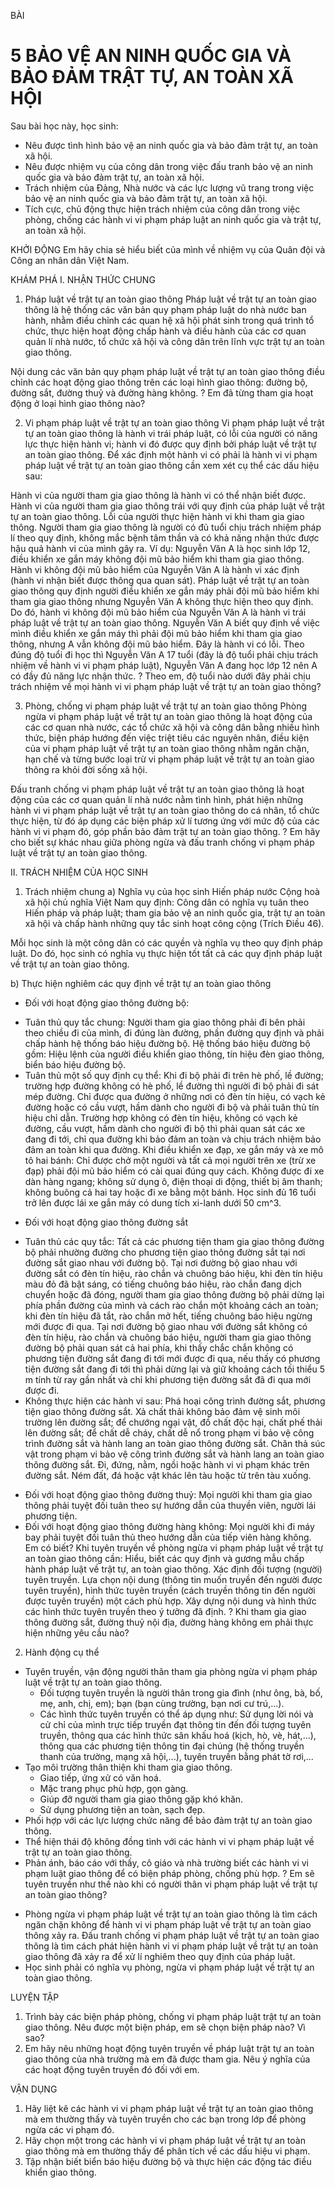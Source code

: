 BÀI
# 5 BẢO VỆ AN NINH QUỐC GIA VÀ BẢO ĐẢM TRẬT TỰ, AN TOÀN XÃ HỘI

Sau bài học này, học sinh:
* Nêu được tình hình bảo vệ an ninh quốc gia và bảo đảm trật tự, an toàn xã hội.
* Nêu được nhiệm vụ của công dân trong việc đấu tranh bảo vệ an ninh quốc gia và bảo đảm trật tự, an toàn xã hội.
* Trách nhiệm của Đảng, Nhà nước và các lực lượng vũ trang trong việc bảo vệ an ninh quốc gia và bảo đảm trật tự, an toàn xã hội.
* Tích cực, chủ động thực hiện trách nhiệm của công dân trong việc phòng, chống các hành vi vi phạm pháp luật an ninh quốc gia và trật tự, an toàn xã hội.

KHỞI ĐỘNG
Em hãy chia sẻ hiểu biết của mình về nhiệm vụ của Quân đội và Công an nhân dân Việt Nam.

KHÁM PHÁ
I. NHẬN THỨC CHUNG
1. Pháp luật về trật tự an toàn giao thông
Pháp luật về trật tự an toàn giao thông là hệ thống các văn bản quy phạm pháp luật do nhà nước ban hành, nhằm điều chỉnh các quan hệ xã hội phát sinh trong quá trình tổ chức, thực hiện hoạt động chấp hành và điều hành của các cơ quan quản lí nhà nước, tổ chức xã hội và công dân trên lĩnh vực trật tự an toàn giao thông.

Nội dung các văn bản quy phạm pháp luật về trật tự an toàn giao thông điều chỉnh các hoạt động giao thông trên các loại hình giao thông: đường bộ, đường sắt, đường thuỷ và đường hàng không.
? Em đã từng tham gia hoạt động ở loại hình giao thông nào?

2. Vi phạm pháp luật về trật tự an toàn giao thông
Vi phạm pháp luật về trật tự an toàn giao thông là hành vi trái pháp luật, có lỗi của người có năng lực thực hiện hành vi; hành vi đó được quy định bởi pháp luật về trật tự an toàn giao thông. Để xác định một hành vi có phải là hành vi vi phạm pháp luật về trật tự an toàn giao thông cần xem xét cụ thể các dấu hiệu sau:

Hành vi của người tham gia giao thông là hành vi có thể nhận biết được.
Hành vi của người tham gia giao thông trái với quy định của pháp luật về trật tự an toàn giao thông.
Lỗi của người thực hiện hành vi khi tham gia giao thông.
Người tham gia giao thông là người có đủ tuổi chịu trách nhiệm pháp lí theo quy định, không mắc bệnh tâm thần và có khả năng nhận thức được hậu quả hành vi của mình gây ra.
Ví dụ: Nguyễn Văn A là học sinh lớp 12, điều khiển xe gắn máy không đội mũ bảo hiểm khi tham gia giao thông.
Hành vi không đội mũ bảo hiểm của Nguyễn Văn A là hành vi xác định (hành vi nhận biết được thông qua quan sát).
Pháp luật về trật tự an toàn giao thông quy định người điều khiển xe gắn máy phải đội mũ bảo hiểm khi tham gia giao thông nhưng Nguyễn Văn A không thực hiện theo quy định. Do đó, hành vi không đội mũ bảo hiểm của Nguyễn Văn A là hành vi trái pháp luật về trật tự an toàn giao thông.
Nguyễn Văn A biết quy định về việc mình điều khiển xe gắn máy thì phải đội mũ bảo hiểm khi tham gia giao thông, nhưng A vẫn không đội mũ bảo hiểm. Đây là hành vi có lỗi.
Theo đúng độ tuổi đi học thì Nguyễn Văn A 17 tuổi (đây là độ tuổi phải chịu trách nhiệm về hành vi vi phạm pháp luật), Nguyễn Văn A đang học lớp 12 nên A có đầy đủ năng lực nhận thức.
? Theo em, độ tuổi nào dưới đây phải chịu trách nhiệm về mọi hành vi vi phạm pháp luật về trật tự an toàn giao thông?

3. Phòng, chống vi phạm pháp luật về trật tự an toàn giao thông
Phòng ngừa vi phạm pháp luật về trật tự an toàn giao thông là hoạt động của các cơ quan nhà nước, các tổ chức xã hội và công dân bằng nhiều hình thức, biện pháp hướng đến việc triệt tiêu các nguyên nhân, điều kiện của vi phạm pháp luật về trật tự an toàn giao thông nhằm ngăn chặn, hạn chế và từng bước loại trừ vi phạm pháp luật về trật tự an toàn giao thông ra khỏi đời sống xã hội.

Đấu tranh chống vi phạm pháp luật về trật tự an toàn giao thông là hoạt động của các cơ quan quản lí nhà nước nằm tình hình, phát hiện những hành vi vi phạm pháp luật về trật tự an toàn giao thông do cá nhân, tổ chức thực hiện, từ đó áp dụng các biện pháp xử lí tương ứng với mức độ của các hành vi vi phạm đó, góp phần bảo đảm trật tự an toàn giao thông.
? Em hãy cho biết sự khác nhau giữa phòng ngừa và đấu tranh chống vi phạm pháp luật về trật tự an toàn giao thông.

II. TRÁCH NHIỆM CỦA HỌC SINH
1. Trách nhiệm chung
a) Nghĩa vụ của học sinh
Hiến pháp nước Cộng hoà xã hội chủ nghĩa Việt Nam quy định: Công dân có nghĩa vụ tuân theo Hiến pháp và pháp luật; tham gia bảo vệ an ninh quốc gia, trật tự an toàn xã hội và chấp hành những quy tắc sinh hoạt công cộng (Trích Điều 46).

Mỗi học sinh là một công dân có các quyền và nghĩa vụ theo quy định pháp luật. Do đó, học sinh có nghĩa vụ thực hiện tốt tất cả các quy định pháp luật về trật tự an toàn giao thông.

b) Thực hiện nghiêm các quy định về trật tự an toàn giao thông
* Đối với hoạt động giao thông đường bộ:
- Tuân thủ quy tắc chung: Người tham gia giao thông phải đi bên phải theo chiều đi của mình, đi đúng làn đường, phần đường quy định và phải chấp hành hệ thống báo hiệu đường bộ. Hệ thống báo hiệu đường bộ gồm: Hiệu lệnh của người điều khiển giao thông, tín hiệu đèn giao thông, biển báo hiệu đường bộ.
- Tuân thủ một số quy định cụ thể:
  Khi đi bộ phải đi trên hè phố, lề đường; trường hợp đường không có hè phố, lề đường thì người đi bộ phải đi sát mép đường. Chỉ được qua đường ở những nơi có đèn tín hiệu, có vạch kẻ đường hoặc có cầu vượt, hầm dành cho người đi bộ và phải tuân thủ tín hiệu chỉ dẫn. Trường hợp không có đèn tín hiệu, không có vạch kẻ đường, cầu vượt, hầm dành cho người đi bộ thì phải quan sát các xe đang đi tới, chỉ qua đường khi bảo đảm an toàn và chịu trách nhiệm bảo đảm an toàn khi qua đường.
  Khi điều khiển xe đạp, xe gắn máy và xe mô tô hai bánh: Chỉ được chở một người và tất cả mọi người trên xe (trừ xe đạp) phải đội mũ bảo hiểm có cài quai đúng quy cách. Không được đi xe dàn hàng ngang; không sử dụng ô, điện thoại di động, thiết bị âm thanh; không buông cả hai tay hoặc đi xe bằng một bánh. Học sinh đủ 16 tuổi trở lên được lái xe gắn máy có dung tích xi-lanh dưới 50 cm^3.
* Đối với hoạt động giao thông đường sắt
- Tuân thủ các quy tắc:
  Tất cả các phương tiện tham gia giao thông đường bộ phải nhường đường cho phương tiện giao thông đường sắt tại nơi đường sắt giao nhau với đường bộ.
  Tại nơi đường bộ giao nhau với đường sắt có đèn tín hiệu, rào chắn và chuông báo hiệu, khi đèn tín hiệu màu đỏ đã bật sáng, có tiếng chuông báo hiệu, rào chắn đang dịch chuyển hoặc đã đóng, người tham gia giao thông đường bộ phải dừng lại phía phần đường của mình và cách rào chắn một khoảng cách an toàn; khi đèn tín hiệu đã tắt, rào chắn mở hết, tiếng chuông báo hiệu ngừng mới được đi qua.
  Tại nơi đường bộ giao nhau với đường sắt không có đèn tín hiệu, rào chắn và chuông báo hiệu, người tham gia giao thông đường bộ phải quan sát cả hai phía, khi thấy chắc chắn không có phương tiện đường sắt đang đi tới mới được đi qua, nếu thấy có phương tiện đường sắt đang đi tới thì phải dừng lại và giữ khoảng cách tối thiểu 5 m tính từ ray gần nhất và chỉ khi phương tiện đường sắt đã đi qua mới được đi.
- Không thực hiện các hành vi sau:
  Phá hoại công trình đường sắt, phương tiện giao thông đường sắt.
  Xả chất thải không bảo đảm vệ sinh môi trường lên đường sắt; để chướng ngại vật, đồ chất độc hại, chất phế thải lên đường sắt; để chất dễ cháy, chất dễ nổ trong phạm vi bảo vệ công trình đường sắt và hành lang an toàn giao thông đường sắt.
  Chăn thả súc vật trong phạm vi bảo vệ công trình đường sắt và hành lang an toàn giao thông đường sắt.
  Đi, đứng, nằm, ngồi hoặc hành vi vi phạm khác trên đường sắt.
  Ném đất, đá hoặc vật khác lên tàu hoặc từ trên tàu xuống.
* Đối với hoạt động giao thông đường thuỷ:
Mọi người khi tham gia giao thông phải tuyệt đối tuân theo sự hướng dẫn của thuyền viên, người lái phương tiện.
* Đối với hoạt động giao thông đường hàng không:
Mọi người khi đi máy bay phải tuyệt đối tuân thủ theo hướng dẫn của tiếp viên hàng không.
Em có biết?
Khi tuyên truyền về phòng ngừa vi phạm pháp luật về trật tự an toàn giao thông cần:
Hiểu, biết các quy định và gương mẫu chấp hành pháp luật về trật tự, an toàn giao thông.
Xác định đối tượng (người) tuyên truyền.
Lựa chọn nội dung (thông tin muốn truyền đến người được tuyên truyền), hình thức tuyên truyền (cách truyền thông tin đến người được tuyên truyền) một cách phù hợp.
Xây dựng nội dung và hình thức các hình thức tuyên truyền theo ý tưởng đã định.
? Khi tham gia giao thông đường sắt, đường thuỷ nội địa, đường hàng không em phải thực hiện những yêu cầu nào?

2. Hành động cụ thể
- Tuyên truyền, vận động người thân tham gia phòng ngừa vi phạm pháp luật về trật tự an toàn giao thông.
  + Đối tượng tuyên truyền là người thân trong gia đình (như ông, bà, bố, mẹ, anh, chị, em); bạn (bạn cùng trường, bạn nơi cư trú,...).
  + Các hình thức tuyên truyền có thể áp dụng như: Sử dụng lời nói và cử chỉ của mình trực tiếp truyền đạt thông tin đến đối tượng tuyên truyền, thông qua các hình thức sân khấu hoá (kịch, hò, vè, hát,...), thông qua các phương tiện thông tin đại chúng (hệ thống truyền thanh của trường, mạng xã hội,...), tuyên truyền bằng phát tờ rơi,...
- Tạo môi trường thân thiện khi tham gia giao thông.
  - Giao tiếp, ứng xử có văn hoá.
  - Mặc trang phục phù hợp, gọn gàng.
  - Giúp đỡ người tham gia giao thông gặp khó khăn.
  - Sử dụng phương tiện an toàn, sạch đẹp.
- Phối hợp với các lực lượng chức năng để bảo đảm trật tự an toàn giao thông.
- Thể hiện thái độ không đồng tình với các hành vi vi phạm pháp luật về trật tự an toàn giao thông.
- Phản ánh, báo cáo với thầy, cô giáo và nhà trường biết các hành vi vi phạm luật giao thông để có biện pháp phòng, chống phù hợp.
? Em sẽ tuyên truyền như thế nào khi có người thân vi phạm pháp luật về trật tự an toàn giao thông?

* Phòng ngừa vi phạm pháp luật về trật tự an toàn giao thông là tìm cách ngăn chặn không để hành vi vi phạm pháp luật về trật tự an toàn giao thông xảy ra. Đấu tranh chống vi phạm pháp luật về trật tự an toàn giao thông là tìm cách phát hiện hành vi vi phạm pháp luật về trật tự an toàn giao thông đã xảy ra để xử lí nghiêm theo quy định của pháp luật.
* Học sinh phải có nghĩa vụ phòng, ngừa vi phạm pháp luật về trật tự an toàn giao thông.

LUYỆN TẬP
1. Trình bày các biện pháp phòng, chống vi phạm pháp luật trật tự an toàn giao thông. Nêu được một biện pháp, em sẽ chọn biện pháp nào? Vì sao?
2. Em hãy nêu những hoạt động tuyên truyền về pháp luật trật tự an toàn giao thông của nhà trường mà em đã được tham gia. Nêu ý nghĩa của các hoạt động tuyên truyền đó đối với em.

VẬN DỤNG
1. Hãy liệt kê các hành vi vi phạm pháp luật về trật tự an toàn giao thông mà em thường thấy và tuyên truyền cho các bạn trong lớp để phòng ngừa các vi phạm đó.
2. Hãy chọn một trong các hành vi vi phạm pháp luật về trật tự an toàn giao thông mà em thường thấy để phân tích về các dấu hiệu vi phạm.
3. Tập nhận biết biển báo hiệu đường bộ và thực hiện các động tác điều khiển giao thông.

